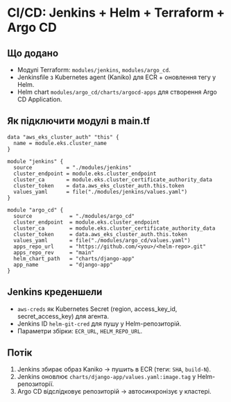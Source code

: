 # CI/CD: Jenkins + Helm + Terraform + Argo CD

## Що додано
- Модулі Terraform: `modules/jenkins`, `modules/argo_cd`.
- Jenkinsfile з Kubernetes agent (Kaniko) для ECR + оновлення тегу у Helm.
- Helm chart `modules/argo_cd/charts/argocd-apps` для створення Argo CD Application.

## Як підключити модулі в main.tf
```hcl
data "aws_eks_cluster_auth" "this" {
  name = module.eks.cluster_name
}

module "jenkins" {
  source           = "./modules/jenkins"
  cluster_endpoint = module.eks.cluster_endpoint
  cluster_ca       = module.eks.cluster_certificate_authority_data
  cluster_token    = data.aws_eks_cluster_auth.this.token
  values_yaml      = file("./modules/jenkins/values.yaml")
}

module "argo_cd" {
  source            = "./modules/argo_cd"
  cluster_endpoint  = module.eks.cluster_endpoint
  cluster_ca        = module.eks.cluster_certificate_authority_data
  cluster_token     = data.aws_eks_cluster_auth.this.token
  values_yaml       = file("./modules/argo_cd/values.yaml")
  apps_repo_url     = "https://github.com/<you>/<helm-repo>.git"
  apps_repo_rev     = "main"
  helm_chart_path   = "charts/django-app"
  app_name          = "django-app"
}
```

## Jenkins креденшели
- `aws-creds` як Kubernetes Secret (region, access_key_id, secret_access_key) для агента.
- Jenkins ID `helm-git-cred` для пушу у Helm-репозиторій.
- Параметри збірки: `ECR_URL`, `HELM_REPO_URL`.

## Потік
1. Jenkins збирає образ Kaniko → пушить в ECR (теги: `SHA`, `build-N`).
2. Jenkins оновлює `charts/django-app/values.yaml:image.tag` у Helm-репозиторії.
3. Argo CD відслідковує репозиторій → автосинхронізує у кластері.
